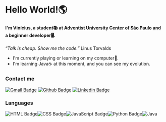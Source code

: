 # Hello World!🌎

#### I'm Vinícius, a student📚 at [Adventist University Center of São Paulo]( https://www.unasp.br) and a beginner developer🖥️.
*“Talk is cheap. Show me the code.”* Linus Torvalds
- I'm currently playing or learning on my computer📕.
- I'm learning Java☕ at this moment, and you can see my evolution.

### Contact me

[![Gmail Badge](https://img.shields.io/badge/Gmail-D14836?style=for-the-badge&logo=gmail&logoColor=white)](mailto:vinicius.mariano.afonso@gmail.com) [![Github Badge](https://img.shields.io/badge/GitHub-100000?style=for-the-badge&logo=github&logoColor=white)](https://github.com/Vinicius-MAfonso) [![Linkedin Badge](https://img.shields.io/badge/LinkedIn-0077B5?style=for-the-badge&logo=linkedin&logoColor=white)](https://www.linkedin.com/in/vinicius-mariano-643a34208/)  



### Languages

![HTML Badge](https://img.shields.io/badge/HTML5-E34F26?style=for-the-badge&logo=html5&logoColor=white)![CSS Badge](https://img.shields.io/badge/CSS3-1572B6?style=for-the-badge&logo=css3&logoColor=white)![JavaScript Badge](https://img.shields.io/badge/JavaScript-323330?style=for-the-badge&logo=javascript&logoColor=F7DF1E)![Python Badge](https://img.shields.io/badge/Python-FFD43B?style=for-the-badge&logo=python&logoColor=blue)![Java](https://img.shields.io/badge/java-%23ED8B00.svg?style=for-the-badge&logo=java&logoColor=white)
